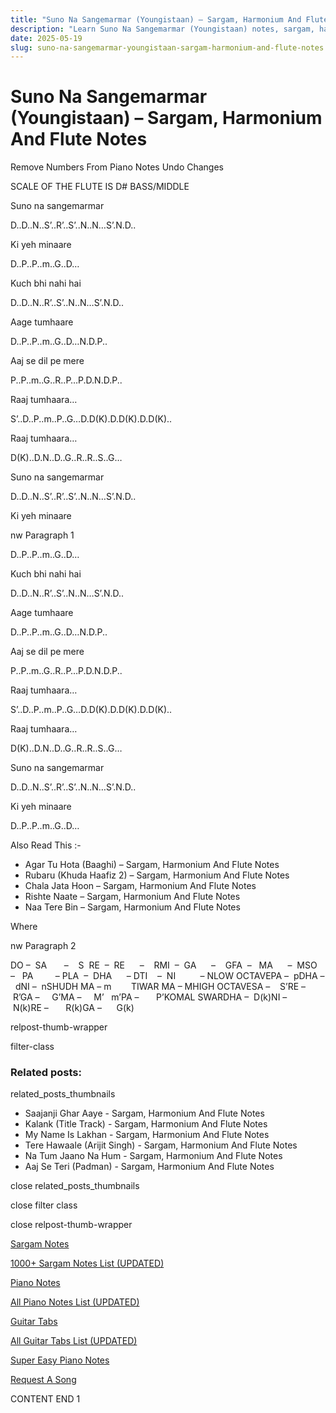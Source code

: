 ```yaml
---
title: "Suno Na Sangemarmar (Youngistaan) – Sargam, Harmonium And Flute Notes"
description: "Learn Suno Na Sangemarmar (Youngistaan) notes, sargam, harmonium notations and flute notes. Easy step-by-step tutorial for beginners."
date: 2025-05-19
slug: suno-na-sangemarmar-youngistaan-sargam-harmonium-and-flute-notes
---
```


# Suno Na Sangemarmar (Youngistaan) – Sargam, Harmonium And Flute Notes

Remove Numbers From Piano Notes
Undo Changes

SCALE OF THE FLUTE IS D# BASS/MIDDLE

Suno na sangemarmar

D..D..N..S’..R’..S’..N..N…S’.N.D..

Ki yeh minaare

D..P..P..m..G..D…

Kuch bhi nahi hai

D..D..N..R’..S’..N..N…S’.N.D..

Aage tumhaare

D..P..P..m..G..D…N.D.P..

Aaj se dil pe mere

P..P..m..G..R..P…P.D.N.D.P..

Raaj tumhaara…

S’..D..P..m..P..G…D.D(K).D.D(K).D.D(K)..

Raaj tumhaara…

D(K)..D.N..D..G..R..R..S..G…

Suno na sangemarmar

D..D..N..S’..R’..S’..N..N…S’.N.D..

Ki yeh minaare

nw Paragraph 1

D..P..P..m..G..D…

Kuch bhi nahi hai

D..D..N..R’..S’..N..N…S’.N.D..

Aage tumhaare

D..P..P..m..G..D…N.D.P..

Aaj se dil pe mere

P..P..m..G..R..P…P.D.N.D.P..

Raaj tumhaara…

S’..D..P..m..P..G…D.D(K).D.D(K).D.D(K)..

Raaj tumhaara…

D(K)..D.N..D..G..R..R..S..G…

Suno na sangemarmar

D..D..N..S’..R’..S’..N..N…S’.N.D..

Ki yeh minaare

D..P..P..m..G..D…

Also Read This :-

* Agar Tu Hota (Baaghi) – Sargam, Harmonium And Flute Notes
* Rubaru (Khuda Haafiz 2) – Sargam, Harmonium And Flute Notes
* Chala Jata Hoon – Sargam, Harmonium And Flute Notes
* Rishte Naate – Sargam, Harmonium And Flute Notes
* Naa Tere Bin – Sargam, Harmonium And Flute Notes

Where

nw Paragraph 2

DO –  SA       –    S  RE  –  RE      –    RMI  –  GA      –    GFA  –   MA      –  MSO  –   PA         – PLA  –  DHA      – DTI    –  NI          – NLOW OCTAVEPA –  pDHA –  dNI –  nSHUDH MA – m        TIWAR MA – MHIGH OCTAVESA –    S’RE –     R’GA –     G’MA –     M’   m’PA –       P’KOMAL SWARDHA –  D(k)NI –       N(k)RE –       R(k)GA –      G(k)

relpost-thumb-wrapper

filter-class

### Related posts:

related_posts_thumbnails

* Saajanji Ghar Aaye - Sargam, Harmonium And Flute Notes
* Kalank (Title Track) - Sargam, Harmonium And Flute Notes
* My Name Is Lakhan - Sargam, Harmonium And Flute Notes
* Tere Hawaale (Arijit Singh) - Sargam, Harmonium And Flute Notes
* Na Tum Jaano Na Hum - Sargam, Harmonium And Flute Notes
* Aaj Se Teri (Padman) - Sargam, Harmonium And Flute Notes

close related_posts_thumbnails

close filter class

close relpost-thumb-wrapper

[Sargam Notes](https://www.notationsworld.com/sargam-notes.html)

[1000+ Sargam Notes List (UPDATED)](https://www.notationsworld.com/all-songs-list-sargam-notes.html)

[Piano Notes](https://www.notationsworld.com/piano-notes.html)

[All Piano Notes List (UPDATED)](https://www.notationsworld.com/all-songs-list-piano-notes.html)

[Guitar Tabs](https://www.notationsworld.com/guitar-tabs.html)

[All Guitar Tabs List (UPDATED)](https://www.notationsworld.com/all-songs-list-guitar-tabs.html)

[Super Easy Piano Notes](https://studywall.in/)

[Request A Song](https://www.notationsworld.com/request-a-song.html)

CONTENT END 1

